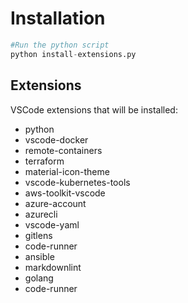 # Installation

```python
#Run the python script
python install-extensions.py
```
## Extensions 

VSCode extensions that will be installed:
- python
- vscode-docker
- remote-containers
- terraform
- material-icon-theme
- vscode-kubernetes-tools
- aws-toolkit-vscode
- azure-account
- azurecli
- vscode-yaml
- gitlens
- code-runner
- ansible
- markdownlint
- golang
- code-runner